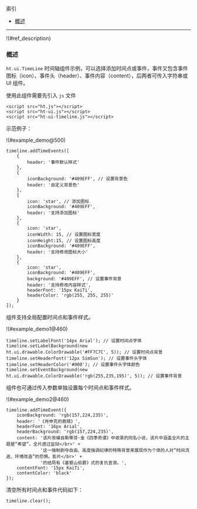 
索引

* [概述](#ref_description)

---

!(#ref_description)

### 概述

`ht.ui.TimeLine` 时间轴组件示例，可以选择添加时间点或事件，事件又包含事件图标（icon）、事件头（header）、事件内容（content），后两者可传入字符串或 UI 组件。

使用此组件需要先引入 `js` 文件

    <script src="ht.js"></script>
    <script src="ht-ui.js"></script>
    <script src="ht-ui-timeline.js"></script>

示范例子：

!(#example_demo@500)

    timeline.addTimeEvents([
        {
            header: '事件默认样式'
        },
        {
            iconBackground: '#409EFF', // 设置背景色
            header: '自定义背景色'
        },
        {
            icon: 'star', // 添加图标
            iconBackground: '#409EFF',
            header: '支持添加图标'
        },
        {
            icon: 'star',
            iconWidth: 15, // 设置图标宽度
            iconHeight:15, // 设置图标高度
            iconBackground: '#409EFF',
            header: '支持修改图标大小'
        },
        {
            icon: 'star',
            iconBackground: '#409EFF',
            background: '#409EFF', // 设置事件背景
            header: '支持修改内容样式',
            headerFont: '15px KaiTi',
            headerColor: 'rgb(255, 255, 255)'
        }
    ]);

组件支持全局配置时间点和事件样式。

!(#example_demo1@460)

    timeline.setLabelFont('14px Arial'); // 设置时间点字体
    timeline.setLabelBackground(new ht.ui.drawable.ColorDrawable('#FF7C7C', 5)); // 设置时间点背景
    timeline.setHeaderFont('12px SimSun'); // 设置事件头字体
    timeline.setHeaderColor('#000'); // 设置事件头字体颜色
    timeline.setEventBackground(new ht.ui.drawable.ColorDrawable('rgb(255,235,195)', 5)); // 设置事件背景

组件也可通过传入参数单独设置每个时间点和事件样式。

!(#example_demo2@460)

    timeline.addTimeEvent({
        iconBackground: 'rgb(157,224,235)',
        header: '《肖申克的救赎》',
        headerFont: '16px Arial',
        headerBackground: 'rgb(157,224,235)',
        content: '该片改编自斯蒂芬·金《四季奇谭》中收录的同名小说，该片中涵盖全片的主题是“希望”，全片透过监狱</br>' +
                 '这一强制剥夺自由、高度强调纪律的特殊背景来展现作为个体的人对“时间流逝、环境改造”的恐惧。影片</br>' +
                 '的结局有《基督山伯爵》式的复仇宣泄。',
        contentFont: '15px KaiTi',
        contentColor: 'black'
    });

清空所有时间点和事件代码如下：

    timeline.clear();